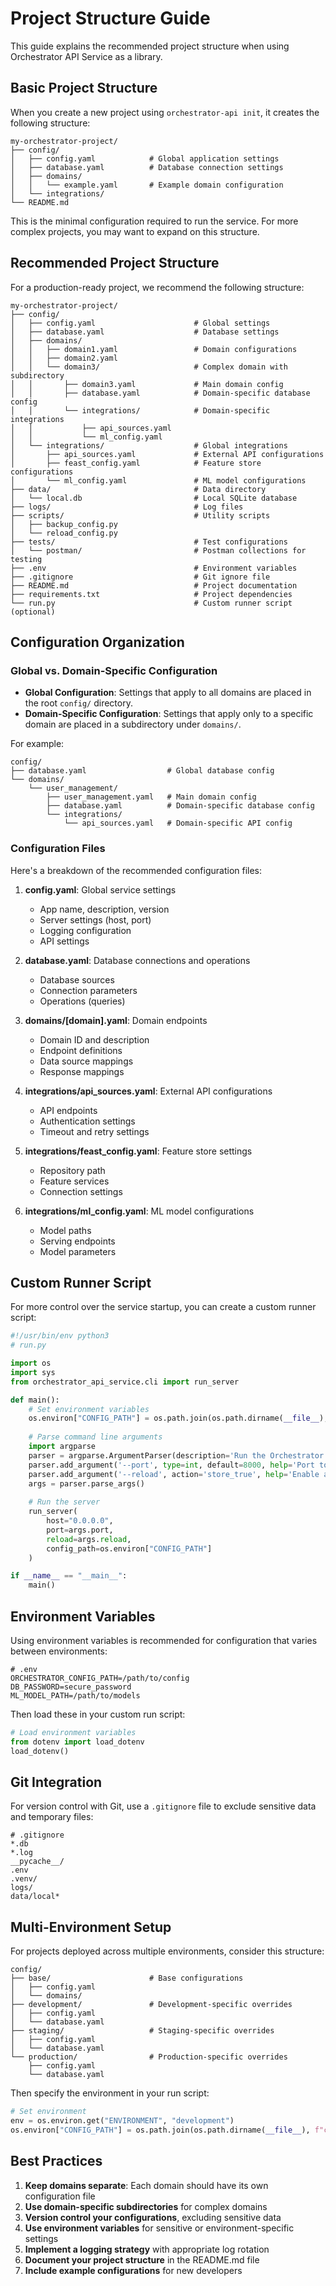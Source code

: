 # Project Structure Guide

This guide explains the recommended project structure when using Orchestrator API Service as a library.

## Basic Project Structure

When you create a new project using `orchestrator-api init`, it creates the following structure:

```
my-orchestrator-project/
├── config/
│   ├── config.yaml            # Global application settings
│   ├── database.yaml          # Database connection settings
│   ├── domains/
│   │   └── example.yaml       # Example domain configuration
│   └── integrations/
└── README.md
```

This is the minimal configuration required to run the service. For more complex projects, you may want to expand on this structure.

## Recommended Project Structure

For a production-ready project, we recommend the following structure:

```
my-orchestrator-project/
├── config/
│   ├── config.yaml                      # Global settings
│   ├── database.yaml                    # Database settings
│   ├── domains/
│   │   ├── domain1.yaml                 # Domain configurations
│   │   ├── domain2.yaml
│   │   └── domain3/                     # Complex domain with subdirectory
│   │       ├── domain3.yaml             # Main domain config
│   │       ├── database.yaml            # Domain-specific database config
│   │       └── integrations/            # Domain-specific integrations
│   │           ├── api_sources.yaml
│   │           └── ml_config.yaml
│   └── integrations/                    # Global integrations
│       ├── api_sources.yaml             # External API configurations
│       ├── feast_config.yaml            # Feature store configurations
│       └── ml_config.yaml               # ML model configurations
├── data/                                # Data directory
│   └── local.db                         # Local SQLite database
├── logs/                                # Log files
├── scripts/                             # Utility scripts
│   ├── backup_config.py
│   └── reload_config.py
├── tests/                               # Test configurations
│   └── postman/                         # Postman collections for testing
├── .env                                 # Environment variables
├── .gitignore                           # Git ignore file
├── README.md                            # Project documentation
├── requirements.txt                     # Project dependencies
└── run.py                               # Custom runner script (optional)
```

## Configuration Organization

### Global vs. Domain-Specific Configuration

- **Global Configuration**: Settings that apply to all domains are placed in the root `config/` directory.
- **Domain-Specific Configuration**: Settings that apply only to a specific domain are placed in a subdirectory under `domains/`.

For example:

```
config/
├── database.yaml                  # Global database config
└── domains/
    └── user_management/
        ├── user_management.yaml   # Main domain config
        ├── database.yaml          # Domain-specific database config
        └── integrations/
            └── api_sources.yaml   # Domain-specific API config
```

### Configuration Files

Here's a breakdown of the recommended configuration files:

1. **config.yaml**: Global service settings
   - App name, description, version
   - Server settings (host, port)
   - Logging configuration
   - API settings

2. **database.yaml**: Database connections and operations
   - Database sources
   - Connection parameters
   - Operations (queries)

3. **domains/[domain].yaml**: Domain endpoints
   - Domain ID and description
   - Endpoint definitions
   - Data source mappings
   - Response mappings

4. **integrations/api_sources.yaml**: External API configurations
   - API endpoints
   - Authentication settings
   - Timeout and retry settings

5. **integrations/feast_config.yaml**: Feature store settings
   - Repository path
   - Feature services
   - Connection settings

6. **integrations/ml_config.yaml**: ML model configurations
   - Model paths
   - Serving endpoints
   - Model parameters

## Custom Runner Script

For more control over the service startup, you can create a custom runner script:

```python
#!/usr/bin/env python3
# run.py

import os
import sys
from orchestrator_api_service.cli import run_server

def main():
    # Set environment variables
    os.environ["CONFIG_PATH"] = os.path.join(os.path.dirname(__file__), "config")
    
    # Parse command line arguments
    import argparse
    parser = argparse.ArgumentParser(description='Run the Orchestrator API Service')
    parser.add_argument('--port', type=int, default=8000, help='Port to run on')
    parser.add_argument('--reload', action='store_true', help='Enable auto-reload')
    args = parser.parse_args()
    
    # Run the server
    run_server(
        host="0.0.0.0",
        port=args.port,
        reload=args.reload,
        config_path=os.environ["CONFIG_PATH"]
    )

if __name__ == "__main__":
    main()
```

## Environment Variables

Using environment variables is recommended for configuration that varies between environments:

```
# .env
ORCHESTRATOR_CONFIG_PATH=/path/to/config
DB_PASSWORD=secure_password
ML_MODEL_PATH=/path/to/models
```

Then load these in your custom run script:

```python
# Load environment variables
from dotenv import load_dotenv
load_dotenv()
```

## Git Integration

For version control with Git, use a `.gitignore` file to exclude sensitive data and temporary files:

```
# .gitignore
*.db
*.log
__pycache__/
.env
.venv/
logs/
data/local*
```

## Multi-Environment Setup

For projects deployed across multiple environments, consider this structure:

```
config/
├── base/                      # Base configurations
│   ├── config.yaml
│   └── domains/
├── development/               # Development-specific overrides
│   ├── config.yaml
│   └── database.yaml
├── staging/                   # Staging-specific overrides
│   ├── config.yaml
│   └── database.yaml
└── production/                # Production-specific overrides
    ├── config.yaml
    └── database.yaml
```

Then specify the environment in your run script:

```python
# Set environment
env = os.environ.get("ENVIRONMENT", "development")
os.environ["CONFIG_PATH"] = os.path.join(os.path.dirname(__file__), f"config/{env}")
```

## Best Practices

1. **Keep domains separate**: Each domain should have its own configuration file
2. **Use domain-specific subdirectories** for complex domains
3. **Version control your configurations**, excluding sensitive data
4. **Use environment variables** for sensitive or environment-specific settings
5. **Implement a logging strategy** with appropriate log rotation
6. **Document your project structure** in the README.md file
7. **Include example configurations** for new developers